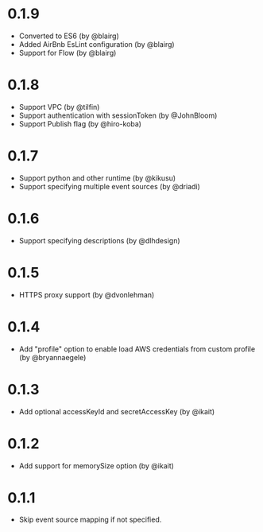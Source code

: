 0.1.9
=====
* Converted to ES6 (by @blairg)
* Added AirBnb EsLint configuration (by @blairg)
* Support for Flow (by @blairg)

0.1.8
=====
* Support VPC (by @tilfin)
* Support authentication with sessionToken (by @JohnBloom)
* Support Publish flag (by @hiro-koba)

0.1.7
=====
* Support python and other runtime (by @kikusu)
* Support specifying multiple event sources (by @driadi)

0.1.6
=====
* Support specifying descriptions (by @dlhdesign)

0.1.5
=====
* HTTPS proxy support (by @dvonlehman)

0.1.4
=====
* Add "profile" option to enable load AWS credentials from custom profile (by @bryannaegele)

0.1.3
=====
* Add optional accessKeyId and secretAccessKey (by @ikait)

0.1.2
=====
* Add support for memorySize option (by @ikait)

0.1.1
=====
* Skip event source mapping if not specified.
